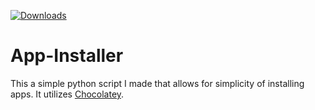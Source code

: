 [![Downloads](https://img.shields.io/github/downloads/Bry1k/App-Installer/total.svg)](https://github.com/Bry1k/App-Installer/releases)

# App-Installer
This a simple python script I made that allows for simplicity of installing apps. It utilizes [Chocolatey](https://chocolatey.org/).
